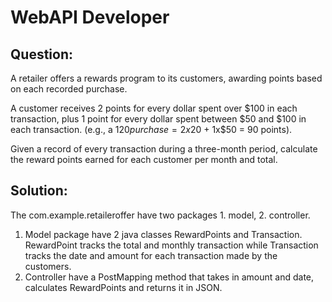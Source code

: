 # WebAPI Developer

## Question:
A retailer offers a rewards program to its customers, awarding points based on each recorded purchase.

A customer receives 2 points for every dollar spent over $100 in each transaction, plus 1 point for every
dollar spent between $50 and $100 in each transaction.
(e.g., a $120 purchase = 2x$20 + 1x$50 = 90 points).

Given a record of every transaction during a three-month period, calculate the reward points earned for
each customer per month and total.

## Solution:
The com.example.retaileroffer have two packages 1. model, 2. controller.
1. Model package have 2 java classes RewardPoints and Transaction. RewardPoint tracks the total and monthly
transaction while Transaction tracks the date and amount for each transaction made by the customers.
2. Controller have a PostMapping method that takes in amount and date, calculates RewardPoints and returns it in JSON.
